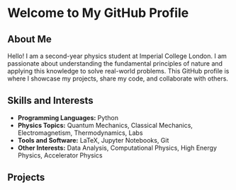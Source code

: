 # Welcome to My GitHub Profile

## About Me

Hello! I am a second-year physics student at Imperial College London. I am passionate about understanding the fundamental principles of nature and applying this knowledge to solve real-world problems. This GitHub profile is where I showcase my projects, share my code, and collaborate with others.

## Skills and Interests

- **Programming Languages:** Python
- **Physics Topics:** Quantum Mechanics, Classical Mechanics, Electromagnetism, Thermodynamics, Labs
- **Tools and Software:** LaTeX, Jupyter Notebooks, Git
- **Other Interests:** Data Analysis, Computational Physics, High Energy Physics, Accelerator Physics

## Projects
